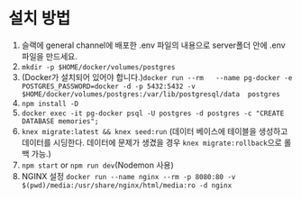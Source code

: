 # 설치 방법
1. 슬랙에 general channel에 배포한 .env 파일의 내용으로 server폴더 안에 .env파일을 만드세요.
1. `mkdir -p $HOME/docker/volumes/postgres`
1. (Docker가 설치되어 있어야 합니다.)`docker run --rm   --name pg-docker -e POSTGRES_PASSWORD=docker -d -p 5432:5432 -v $HOME/docker/volumes/postgres:/var/lib/postgresql/data  postgres`
1. `npm install -D`
1. `docker exec -it pg-docker psql -U postgres -d postgres -c "CREATE DATABASE memories";`
1. `knex migrate:latest && knex seed:run` (데이터 베이스에 테이블을 생성하고 데이터를 시딩한다. 데이터에 문제가 생겼을 경우 `knex migrate:rollback`으로 롤백 가능.)
1. `npm start` or `npm run dev`(Nodemon 사용)
1. NGINX 설정 `docker run --name nginx --rm -p 8080:80 -v $(pwd)/media:/usr/share/nginx/html/media:ro -d nginx`
